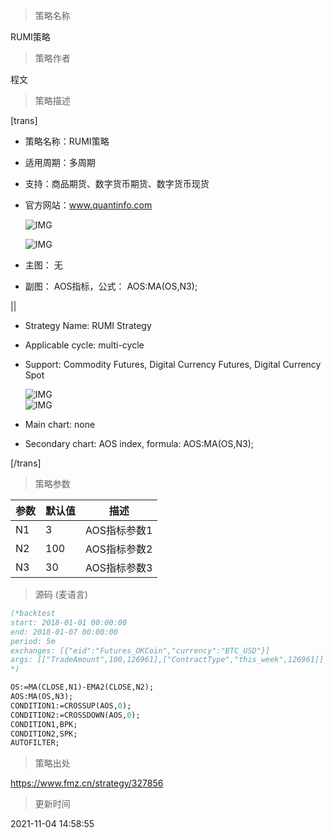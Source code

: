 
> 策略名称

RUMI策略

> 策略作者

程文

> 策略描述

[trans]
- 策略名称：RUMI策略
- 适用周期：多周期
- 支持：商品期货、数字货币期货、数字货币现货
- 官方网站：www.quantinfo.com


  ![IMG](https://www.fmz.cn/upload/asset/df2427683a93f2c896c853c89e3ae494.png)  
  
  ![IMG](https://www.fmz.cn/upload/asset/67f75ccbe20acf6cbaa62a1d580daeda.png) 


- 主图：
  无

- 副图：
  AOS指标，公式： AOS:MA(OS,N3);

||

- Strategy Name: RUMI Strategy
- Applicable cycle: multi-cycle
- Support: Commodity Futures, Digital Currency Futures, Digital Currency Spot

  ![IMG](https://www.fmz.cn/upload/asset/d0d4ae5dd9629a8e2b52c821c63f8873.png)  
  ![IMG](https://www.fmz.cn/upload/asset/2cd3d79c46dec610c116645b9a43ae80.png) 

- Main chart:
  none
- Secondary chart:
  AOS index, formula: AOS:MA(OS,N3);

[/trans]

> 策略参数



|参数|默认值|描述|
|----|----|----|
|N1|3|AOS指标参数1|AOS index parameter1|
|N2|100|AOS指标参数2|AOS index parameter2|
|N3|30|AOS指标参数3|AOS index parameter3|


> 源码 (麦语言)

``` pascal
(*backtest
start: 2018-01-01 00:00:00
end: 2018-01-07 00:00:00
period: 5m
exchanges: [{"eid":"Futures_OKCoin","currency":"BTC_USD"}]
args: [["TradeAmount",100,126961],["ContractType","this_week",126961]]
*)

OS:=MA(CLOSE,N1)-EMA2(CLOSE,N2);
AOS:MA(OS,N3);
CONDITION1:=CROSSUP(AOS,0);
CONDITION2:=CROSSDOWN(AOS,0);
CONDITION1,BPK;
CONDITION2,SPK;
AUTOFILTER;
```

> 策略出处

https://www.fmz.cn/strategy/327856

> 更新时间

2021-11-04 14:58:55
